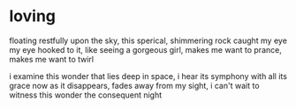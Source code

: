# loving

floating restfully upon the sky,
this sperical, shimmering rock caught my eye
my eye hooked to it, like seeing a gorgeous girl,
makes me want to prance, makes me want to twirl

i examine this wonder that lies deep in space,
i hear its symphony with all its grace
now as it disappears, fades away from my sight,
i can't wait to witness this wonder the consequent night
